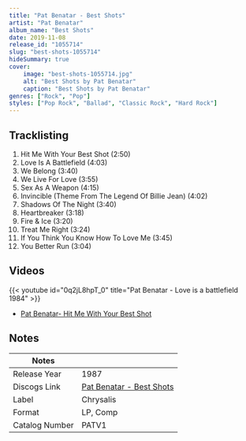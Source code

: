 ```yaml
---
title: "Pat Benatar - Best Shots"
artist: "Pat Benatar"
album_name: "Best Shots"
date: 2019-11-08
release_id: "1055714"
slug: "best-shots-1055714"
hideSummary: true
cover:
    image: "best-shots-1055714.jpg"
    alt: "Best Shots by Pat Benatar"
    caption: "Best Shots by Pat Benatar"
genres: ["Rock", "Pop"]
styles: ["Pop Rock", "Ballad", "Classic Rock", "Hard Rock"]
---
```


## Tracklisting
1. Hit Me With Your Best Shot (2:50)
2. Love Is A Battlefield (4:03)
3. We Belong (3:40)
4. We Live For Love (3:55)
5. Sex As A Weapon (4:15)
6. Invincible (Theme From The Legend Of Billie Jean) (4:02)
7. Shadows Of The Night (3:40)
8. Heartbreaker (3:18)
9. Fire & Ice (3:20)
10. Treat Me Right (3:24)
11. If You Think You Know How To Love Me (3:45)
12. You Better Run (3:04)

## Videos
{{< youtube id="0q2jL8hpT_0" title="Pat Benatar - Love is a battlefield 1984" >}}
- [Pat Benatar- Hit Me With Your Best Shot](https://www.youtube.com/watch?v=x5kisPBwZOM)


## Notes

| Notes          |             |
| ---------------| ----------- |
| Release Year   | 1987 |
| Discogs Link   | [Pat Benatar - Best Shots](https://www.discogs.com/release/1055714-Pat-Benatar-Best-Shots) |
| Label          | Chrysalis |
| Format         | LP, Comp |
| Catalog Number | PATV1 |



